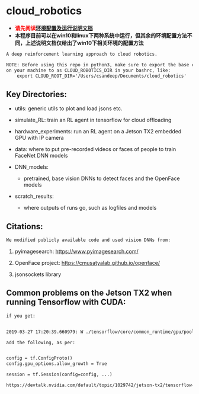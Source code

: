<!--
 * @Author: Ken Kaneki
 * @Date: 2021-07-05 13:10:57
 * @LastEditTime: 2021-07-22 10:46:33
 * @Description: README
-->

# cloud_robotics

- <font color=#FF000>**请先阅读[环境配置及运行说明文档](./tfenvs\README_env.md)**</font>
- **本程序目前可以在win10和linux下两种系统中运行，但其余的环境配置方法不同，上述说明文档仅给出了win10下相关环境的配置方法**

```txt
A deep reinforcement learning approach to cloud robotics.

NOTE: Before using this repo in python3, make sure to export the base code directory
on your machine to as CLOUD_ROBOTICS_DIR in your bashrc, like:
    export CLOUD_ROOT_DIR='/Users/csandeep/Documents/cloud_robotics'
```

## Key Directories:

- utils: generic utils to plot and load jsons etc.

- simulate_RL: train an RL agent in tensorflow for cloud offloading

- hardware_experiments: run an RL agent on a Jetson TX2 embedded GPU with IP camera

- data: where to put pre-recorded videos or faces of people to train FaceNet DNN models

- DNN_models:
    - pretrained, base vision DNNs to detect faces and the OpenFace models

- scratch_results:
    - where outputs of runs go, such as logfiles and models

## Citations:

```txt
We modified publicly available code and used vision DNNs from:
```

1. pyimagesearch: https://www.pyimagesearch.com/

2. OpenFace project: https://cmusatyalab.github.io/openface/

3. jsonsockets library


## Common problems on the Jetson TX2 when running Tensorflow with CUDA:

```txt
if you get:


2019-03-27 17:20:39.660979: W ./tensorflow/core/common_runtime/gpu/pool_allocator.h:195] could not allocate pinned host memory of size: 2304

add the following, as per:


config = tf.ConfigProto()
config.gpu_options.allow_growth = True

session = tf.Session(config=config, ...)

https://devtalk.nvidia.com/default/topic/1029742/jetson-tx2/tensorflow-1-6-not-working-with-jetpack-3-2/
```
